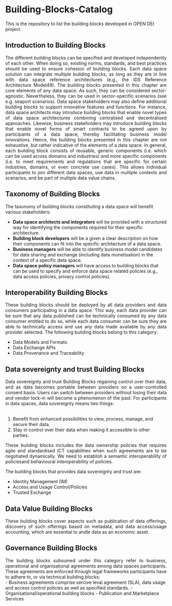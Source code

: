 # Building-Blocks-Catalog
This is the repository to list the building blocks developed in OPEN DEI project.

## Introduction to Building Blocks
<div align="justify">The different building blocks can be specified and developed independently of each other.  When doing so, existing norms, standards, and best practices should be used to ensure  cohesion of building blocks. Each data space solution can integrate multiple building blocks, as long as they are in line with data space reference architectures (e.g., the IDS Reference Architecture Model49). The building blocks presented in this chapter are core elements of any data space. As such, they can be considered sector-agnostic. Nevertheless, they can be used in sector-specific scenarios (see e.g. seaport scenarios). Data space stakeholders may also define additional building blocks to support innovative features and functions. For instance, data space architects may introduce building blocks that enable novel types of data space architectures combining centralised and decentralised approaches. Likewise, business stakeholders may introduce building blocks that enable novel forms of smart contracts to be agreed upon by participants of a data space, thereby facilitating business model innovations. Hence, the building blocks presented in this chapter are not exhaustive, but rather indicative of the elements of a data space. In general, each building block consists of reusable, generic components (i.e. which can be used across domains and industries) and more specific components (i.e. to meet requirements and regulations that are specific for certain industries, domains, or even concrete use cases). This allows individual participants to join different data spaces, use data in multiple contexts and scenarios, and be part of multiple data value chains.</div>

## Taxonomy of Building Blocks	
The taxonomy of building blocks constituting a data space will benefit various stakeholders:
- **Data space architects and integrators** will be provided with a structured way for identifying the components required for their specific architecture.
- **Building block developers** will be a given a clear description on how their components can fit into the specific architecture of a data space.
- **Business managers** will be able to identify business model candidates for data sharing and exchange (including data monetisation) in the context of a specific data space.
- **Data space policy managers** will have access to building blocks that can be used to specify and enforce data space related policies (e.g., data access policies, privacy control policies).

## Interoperability Building Blocks
<div align="justify">These building blocks should be deployed by all data providers and data consumers participating in a data space. This way, each data provider can be sure that any data published can be technically consumed by any data consumer entitled to do so, while each data consumer can be sure they are able to technically access and use any data made available by any data provider selected. The following building blocks belong to this category:</div>

- Data Models and Formats
- Data Exchange APIs
- Data Provenance and Traceability

## Data sovereignty and trust Building Blocks
<div align="justify">Data sovereignty and trust Building Blocks regaining control over their data, and as data becomes portable between providers on a  user-controlled consent basis. Users can switch between providers without losing their data  and vendor lock-in will become a phenomenon of the past. For participants in data spaces, data sovereignty means two things:</div></br>

1. Benefit from enhanced possibilities to view, process, manage, and secure their data.
2. Stay in control over their data when making it accessible to other parties.

<div align="justify">These building blocks includes the data ownership policies that requires agile and standardised ICT capabilities when such agreements are to be negotiated dynamically. We need to establish a semantic interoperability of policiesand behavioural interoperability of policies.</div>

The building blocks that provides data sovereignty and trust are:
- Identity Management (IM)
- Access and Usage Control/Policies
- Trusted Exchange

## Data Value Building Blocks
<div align="justify">These building blocks cover aspects such as publication of data offerings, discovery of such offerings based on metadata, and data access/usage accounting, which are essential to andle data as an economic asset.</div>

## Governance Building Blocks
<div align="justify"> The building blocks subsumed under this category refer to business, operational and organisational agreements among data spaces participants. These agreements are enforced through legal frameworks participants have to adhere to, or via technical building blocks:</div>
- Business agreements comprise sercive leval agreement (SLA), data usage and access control policies as well as specified standards.
- Organisational/operational building blocks
- Publication and Marketplace Services														
